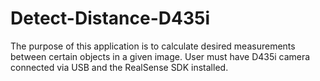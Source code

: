 # Detect-Distance-D435i

The purpose of this application is to calculate desired measurements between certain objects in a given image. 
User must have D435i camera connected via USB and the RealSense SDK installed. 
